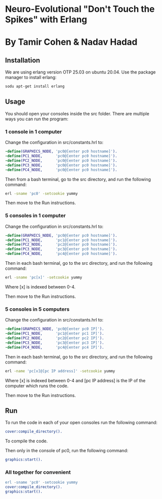 # Neuro-Evolutional "Don't Touch the Spikes" with Erlang
# By Tamir Cohen & Nadav Hadad


## Installation
We are using erlang version OTP 25.03 on ubuntu 20.04.
Use the package manager to install erlang:
```bash
sodu apt-get install erlang
```

## Usage
You should open your consoles inside the src folder.
There are multiple ways you can run the program:

### 1 console in 1 computer
Change the configuration in src/constants.hrl to:
```erlang
-define(GRAPHICS_NODE, 'pc0@[enter pc0 hostname]').
-define(PC1_NODE,      'pc0@[enter pc0 hostname]').
-define(PC2_NODE,      'pc0@[enter pc0 hostname]').
-define(PC3_NODE,      'pc0@[enter pc0 hostname]').
-define(PC4_NODE,      'pc0@[enter pc0 hostname]').
```
Then from a bash terminal, go to the src directory, and run the following command:
```bash
erl -sname 'pc0' -setcookie yummy
```
Then move to the Run instructions.

### 5 consoles in 1 computer
Change the configuration in src/constants.hrl to:
```erlang
-define(GRAPHICS_NODE, 'pc0@[enter pc0 hostname]').
-define(PC1_NODE,      'pc1@[enter pc0 hostname]').
-define(PC2_NODE,      'pc2@[enter pc0 hostname]').
-define(PC3_NODE,      'pc3@[enter pc0 hostname]').
-define(PC4_NODE,      'pc4@[enter pc0 hostname]').
```
Then in each bash terminal, go to the src directory, and run the following command:
```bash
erl -sname 'pc[x]' -setcookie yummy
```
Where [x] is indexed between 0-4.

Then move to the Run instructions.

### 5 consoles in 5 computers
Change the configuration in src/constants.hrl to:

```erlang
-define(GRAPHICS_NODE, 'pc0@[enter pc0 IP]').
-define(PC1_NODE,      'pc1@[enter pc1 IP]').
-define(PC2_NODE,      'pc2@[enter pc2 IP]').
-define(PC3_NODE,      'pc3@[enter pc3 IP]').
-define(PC4_NODE,      'pc4@[enter pc4 IP]').
```

Then in each bash terminal, go to the src directory, and run the following command:
```bash
erl -name 'pc[x]@[pc IP address]' -setcookie yummy
```
Where [x] is indexed between 0-4 and [pc IP address] is the IP of the computer which runs the code.

Then move to the Run instructions.

## Run
To run the code in each of your open consoles run the following command:
```erlang
cover:compile_directory().
```
To compile the code.

Then only in the console of pc0, run the following command:
```erlang
graphics:start().
```

### All together for convenient
```erlang
erl -sname 'pc0' -setcookie yummy
cover:compile_directory().
graphics:start().
```